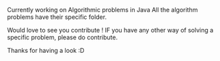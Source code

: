 Currently working on Algorithmic problems in Java
All the algorithm problems have their specific folder. 


Would love to see you contribute ! IF you have any other way of solving a specific problem, please do contribute. 

Thanks for having a look :D
